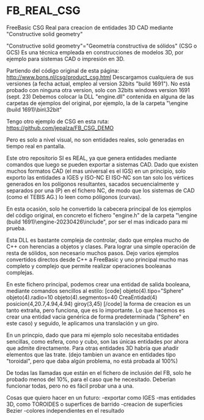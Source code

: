 # FB_REAL_CSG
FreeBasic CSG Real para creacion de entidades 3D CAD mediante "Constructive solid geometry"

"Constructive solid geometry"="Geometría constructiva de sólidos" (CSG o GCS)
Es una técnica empleada en construcciones de modelos 3D, por ejemplo para sistemas CAD o impresión en 3D.

Partiendo del código original de esta página:
http://www.bons.nl/csg/product_csg.html
Descargamos cualquiera de sus versiones (a fecha actual, empleo al version 32bits "build 1691").
No está probado con ninguna otra version, solo con 32bits windows version 1691 (sept. 23)
Debemos colocar la DLL "engine.dll" contenida en alguna de las carpetas de ejemplos del original, por ejemplo,
la de la carpeta "\engine (build 1691)\bin\32bit\"

Tengo otro ejemplo de CSG en esta ruta:
https://github.com/jepalza/FB_CSG_DEMO

Pero es solo a nivel visual, no son entidades reales, solo generadas en tiempo real en pantalla.

Este otro repositorio SI es REAL, ya que genera entidades mediante comandos que luego se pueden exportar a sistemas CAD.
Dado que existen muchos formatos CAD (el mas universal es el IGS) en un principio, solo exporto las entidades a IGES y ISO-NC
El ISO-NC son tan solo los vértices generados en los polígonos resultantes, sacados secuencialmente y separados por una (P) en el
fichero NC, de modo que los sistemas de CAD (como el TEBIS AG.) lo leen como póligonos (curvas).

En esta ocasión, solo he convertido la cabecera principal de los ejemplos del código original, en concreto el fichero 
"engine.h" de la carpeta "\engine (build 1691)\engine-20230426\include\", por ser el mas indicado para mi prueba.


Esta DLL es bastante compleja de controlar, dado que emplea mucho de C++ con herencias a objetos y clases.
Para lograr una simple operación de resta de sólidos, son necesario muchos pasos. 
Dejo varios ejemplos convertidos directos desde C++ a FreeBasic y uno principal mucho mas completo y complejo que permite realizar
operaciones booleanas complejas.

En este fichero principal, podemos crear una entidad de salida booleana, mediante comandos sencillos al estilo:
[code]
	objeto(4).tipo="Sphere"
	objeto(4).radio=10
	objeto(4).segmentos=40
	CreaEntidad(4)
	posicion(4,20.7,4.94,4.94)
	giroy(3,45)
[/code]
la forma de creacion es un tanto extraña, pero funciona, que es lo importante.
Lo que hacemos es crear una entidad vacia genérica de forma predeterminada ("Sphere" en este caso) y seguido, le aplicamos
una translación y un giro.

En un princpio, dado que para mi ejemplo solo necesitaba entidades sencillas, como esfera, cono y cubo, son las únicas entidades
por ahora que admite directamente. Para otras entidades 3D habría que añadir elementos que las trate. (dejo tambien un avance en entidades
tipo "toroidal", pero que daba algún problema, no está probada al 100%)

De todas las llamadas que están en el fichero de inclusión del FB, solo he probado menos del 10%, para el caso que he necesitado.
Deberían funcionar todas, pero no es fácil probar una a una.

Cosas que quiero hacer en un futuro:
-exportar como IGES
-mas entidades 3D, como TOROIDES o superfices de barrido
-creacion de superficies Bezier
-colores independientes en el resultado
